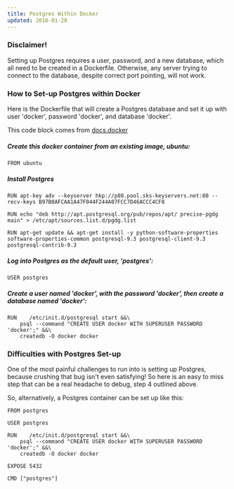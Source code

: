 ```yaml
---
title: Postgres Within Docker
updated: 2016-01-28
---
```


### Disclaimer!
Setting up Postgres requires a user, password, and a new database, which all need to be created in a Dockerfile. Otherwise, any server trying to connect to the database, despite correct port pointing, will not work.

### How to Set-up Postgres within Docker

Here is the Dockerfile that will create a Postgres database and set it up with user 'docker', password 'docker', and database 'docker'.

This code block comes from [docs.docker](https://docs.docker.com/engine/examples/postgresql_service/)

##### Create this docker container from an existing image, ubuntu:
```
FROM ubuntu
```

##### Install Postgres
```
RUN apt-key adv --keyserver hkp://p80.pool.sks-keyservers.net:80 --recv-keys B97B0AFCAA1A47F044F244A07FCC7D46ACCC4CF8

RUN echo "deb http://apt.postgresql.org/pub/repos/apt/ precise-pgdg main" > /etc/apt/sources.list.d/pgdg.list

RUN apt-get update && apt-get install -y python-software-properties software-properties-common postgresql-9.3 postgresql-client-9.3 postgresql-contrib-9.3
```

##### Log into Postgres as the default user, 'postgres':
```
USER postgres
```

##### Create a user named 'docker', with the password 'docker', then create a database named 'docker':
```
RUN    /etc/init.d/postgresql start &&\
    psql --command "CREATE USER docker WITH SUPERUSER PASSWORD 'docker';" &&\
    createdb -O docker docker
```

### Difficulties with Postgres Set-up
One of the most painful challenges to run into is setting up Postgres, because crushing that bug isn't even satisfying! So here is an easy to miss step that can be a real headache to debug, step 4 outlined above.

So, alternatively, a Postgres container can be set up like this:

```
FROM postgres

USER postgres

RUN    /etc/init.d/postgresql start &&\
    psql --command "CREATE USER docker WITH SUPERUSER PASSWORD 'docker';" &&\
    createdb -O docker docker

EXPOSE 5432

CMD ["postgres"]
```



